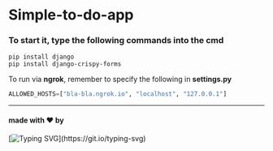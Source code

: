 # Simple-to-do-app 
### To start it, type the following commands into the cmd 
```
pip install django
pip install django-crispy-forms
```
To run via __ngrok__, remember to specify the following in __settings.py__
```python
ALLOWED_HOSTS=["bla-bla.ngrok.io", "localhost", "127.0.0.1"]
```
____
#### made with ❤️ by 
[![Typing SVG](https://readme-typing-svg.herokuapp.com?color=%2336BCF7&lines=Turbor+pascal^_~)](https://git.io/typing-svg)

